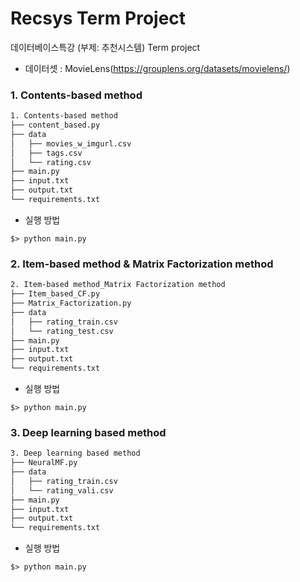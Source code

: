 # Recsys Term Project

데이터베이스특강 (부제: 추천시스템) Term project

- 데이터셋 : MovieLens(https://grouplens.org/datasets/movielens/)

### 1. Contents-based method

```bash
1. Contents-based method
├── content_based.py
├── data
│   ├── movies_w_imgurl.csv
│   ├── tags.csv
│   └── rating.csv
├── main.py
├── input.txt
├── output.txt
└── requirements.txt

```
- 실행 방법 
```
$> python main.py
```

### 2. Item-based method & Matrix Factorization method

```bash
2. Item-based method_Matrix Factorization method
├── Item_based_CF.py
├── Matrix_Factorization.py
├── data
│   ├── rating_train.csv
│   └── rating_test.csv
├── main.py
├── input.txt
├── output.txt
└── requirements.txt

```
- 실행 방법 
```
$> python main.py
```

### 3. Deep learning based method

```bash
3. Deep learning based method
├── NeuralMF.py
├── data
│   ├── rating_train.csv
│   └── rating_vali.csv
├── main.py
├── input.txt
├── output.txt
└── requirements.txt

```
- 실행 방법 
```
$> python main.py
```
